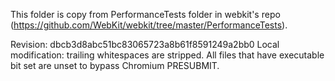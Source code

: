 This folder is copy from PerformanceTests folder in webkit's repo
(https://github.com/WebKit/webkit/tree/master/PerformanceTests).

Revision: dbcb3d8abc51bc83065723a8b61f8591249a2bb0
Local modification: trailing whitespaces are stripped. All files that have
executable bit set are unset to bypass Chromium PRESUBMIT.
